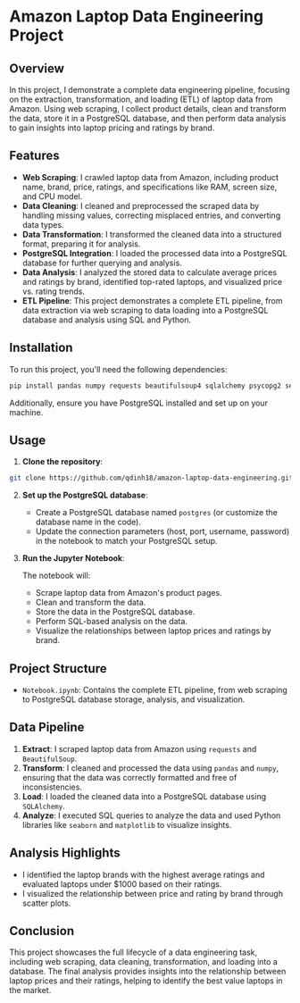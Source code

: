 # Amazon Laptop Data Engineering Project

## Overview

In this project, I demonstrate a complete data engineering pipeline, focusing on the extraction, transformation, and loading (ETL) of laptop data from Amazon. Using web scraping, I collect product details, clean and transform the data, store it in a PostgreSQL database, and then perform data analysis to gain insights into laptop pricing and ratings by brand.

## Features

- **Web Scraping**: I crawled laptop data from Amazon, including product name, brand, price, ratings, and specifications like RAM, screen size, and CPU model.
- **Data Cleaning**: I cleaned and preprocessed the scraped data by handling missing values, correcting misplaced entries, and converting data types.
- **Data Transformation**: I transformed the cleaned data into a structured format, preparing it for analysis.
- **PostgreSQL Integration**: I loaded the processed data into a PostgreSQL database for further querying and analysis.
- **Data Analysis**: I analyzed the stored data to calculate average prices and ratings by brand, identified top-rated laptops, and visualized price vs. rating trends.
- **ETL Pipeline**: This project demonstrates a complete ETL pipeline, from data extraction via web scraping to data loading into a PostgreSQL database and analysis using SQL and Python.

## Installation

To run this project, you'll need the following dependencies:

```bash
pip install pandas numpy requests beautifulsoup4 sqlalchemy psycopg2 seaborn matplotlib
```

Additionally, ensure you have PostgreSQL installed and set up on your machine.

## Usage

1. **Clone the repository**:

```bash
git clone https://github.com/qdinh18/amazon-laptop-data-engineering.git
```

2. **Set up the PostgreSQL database**:

   - Create a PostgreSQL database named `postgres` (or customize the database name in the code).
   - Update the connection parameters (host, port, username, password) in the notebook to match your PostgreSQL setup.

3. **Run the Jupyter Notebook**:

   The notebook will:
   - Scrape laptop data from Amazon's product pages.
   - Clean and transform the data.
   - Store the data in the PostgreSQL database.
   - Perform SQL-based analysis on the data.
   - Visualize the relationships between laptop prices and ratings by brand.

## Project Structure

- `Notebook.ipynb`: Contains the complete ETL pipeline, from web scraping to PostgreSQL database storage, analysis, and visualization.

## Data Pipeline

1. **Extract**: I scraped laptop data from Amazon using `requests` and `BeautifulSoup`.
2. **Transform**: I cleaned and processed the data using `pandas` and `numpy`, ensuring that the data was correctly formatted and free of inconsistencies.
3. **Load**: I loaded the cleaned data into a PostgreSQL database using `SQLAlchemy`.
4. **Analyze**: I executed SQL queries to analyze the data and used Python libraries like `seaborn` and `matplotlib` to visualize insights.

## Analysis Highlights

- I identified the laptop brands with the highest average ratings and evaluated laptops under $1000 based on their ratings.
- I visualized the relationship between price and rating by brand through scatter plots.

## Conclusion

This project showcases the full lifecycle of a data engineering task, including web scraping, data cleaning, transformation, and loading into a database. The final analysis provides insights into the relationship between laptop prices and their ratings, helping to identify the best value laptops in the market.
